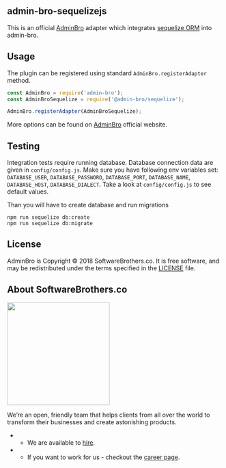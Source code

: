 ## admin-bro-sequelizejs

This is an official [AdminBro](https://github.com/SoftwareBrothers/admin-bro) adapter which integrates [sequelize ORM](http://docs.sequelizejs.com/) into admin-bro.

## Usage

The plugin can be registered using standard `AdminBro.registerAdapter` method.

```javascript
const AdminBro = require('admin-bro');
const AdminBroSequelize = require('@admin-bro/sequelize');

AdminBro.registerAdapter(AdminBroSequelize);
```

More options can be found on [AdminBro](https://github.com/SoftwareBrothers/admin-bro) official website.

## Testing

Integration tests require running database. Database connection data are given in `config/config.js`. Make sure you have following env variables set: `DATABASE_USER`, `DATABASE_PASSWORD`, `DATABASE_PORT`, `DATABASE_NAME`, `DATABASE_HOST`, `DATABASE_DIALECT`. Take a look at `config/config.js` to see default values.

Than you will have to create database and run migrations

```
npm run sequelize db:create
npm run sequelize db:migrate
```

## License

AdminBro is Copyright © 2018 SoftwareBrothers.co. It is free software, and may be redistributed under the terms specified in the [LICENSE](LICENSE) file.

## About SoftwareBrothers.co

<img src="https://softwarebrothers.co/assets/images/software-brothers-logo-full.svg" width=240>

We’re an open, friendly team that helps clients from all over the world to transform their businesses and create astonishing products.

- * We are available to [hire](https://softwarebrothers.co/contact).
- * If you want to work for us - checkout the [career page](https://softwarebrothers.co/career).
